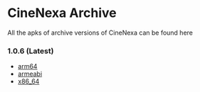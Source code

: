 # CineNexa Archive
All the apks of archive versions of CineNexa can be found here

### 1.0.6 (Latest)
- [arm64](1.0/1.0.6/app-arm64-v8a-release.apk)
- [armeabi](1.0/1.0.6/app-armeabi-v7a-release.apk)
- [x86_64](1.0/1.0.6/app-x86_64-release.apk)
